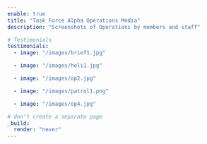 ```yaml
---
enable: true
title: "Task Force Alpha Operations Media"
description: "Screenshots of Operations by members and staff"

# Testimonials
testimonials:
  - image: "/images/brief1.jpg"

  - image: "/images/heli1.jpg"

  - image: "/images/op2.jpg"

  - image: "/images/patrol1.png"

  - image: "/images/op4.jpg"

# don't create a separate page
_build:
  render: "never"
---
```


